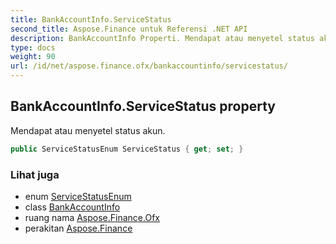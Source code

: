 ```yaml
---
title: BankAccountInfo.ServiceStatus
second_title: Aspose.Finance untuk Referensi .NET API
description: BankAccountInfo Properti. Mendapat atau menyetel status akun.
type: docs
weight: 90
url: /id/net/aspose.finance.ofx/bankaccountinfo/servicestatus/
---
```

## BankAccountInfo.ServiceStatus property

Mendapat atau menyetel status akun.

```csharp
public ServiceStatusEnum ServiceStatus { get; set; }
```

### Lihat juga

* enum [ServiceStatusEnum](../../servicestatusenum/)
* class [BankAccountInfo](../)
* ruang nama [Aspose.Finance.Ofx](../../bankaccountinfo/)
* perakitan [Aspose.Finance](../../../)


